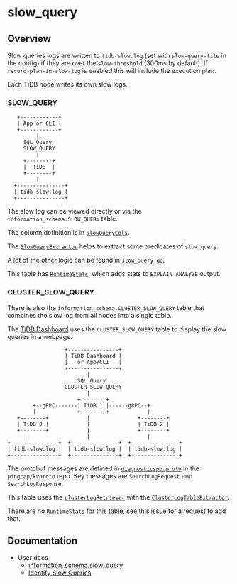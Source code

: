 # slow_query

## Overview

Slow queries logs are written to `tidb-slow.log` (set with `slow-query-file` in the config) if they are over the `slow-threshold` (300ms by default). If `record-plan-in-slow-log` is enabled this will include the execution plan.

Each TiDB node writes its own slow logs.

### SLOW_QUERY
```
   +------------+
   | App or CLI |
   +------------+
         |
     SQL Query
     SLOW_QUERY
         |
     +--------+
     |  TiDB  |
     +--------+
         |
  +---------------+
  | tidb-slow.log |
  +---------------+
```

The slow log can be viewed directly or via the `information_schema.SLOW_QUERY` table.

The column definition is in [`slowQueryCols`](https://github.com/pingcap/tidb/blob/1521bf723dd023da655add0f883acaab5ee69683/pkg/infoschema/tables.go#L874-L956).

The [`SlowQueryExtractor`](https://github.com/pingcap/tidb/blob/1521bf723dd023da655add0f883acaab5ee69683/pkg/planner/core/memtable_predicate_extractor.go#L1282) helps to extract some predicates of `slow_query`.

A lot of the other logic can be found in [`slow_query.go`](https://github.com/pingcap/tidb/blob/master/pkg/executor/slow_query.go).

This table has [`RuntimeStats`](https://github.com/pingcap/tidb/blob/2e51209f483bb7909be1eb0b55e5f18f0c437a25/pkg/executor/slow_query.go#L1114-L1119), which adds stats to `EXPLAIN ANALYZE` output.

### CLUSTER_SLOW_QUERY

There is also the `information_schema.CLUSTER_SLOW_QUERY` table that combines the slow log from all nodes into a single table.

The [TiDB Dashboard](https://docs.pingcap.com/tidb/stable/dashboard-slow-query) uses the `CLUSTER_SLOW_QUERY` table to display the slow queries in a webpage.

```
                  +----------------+
                  | TiDB Dashboard |
                  |   or App/CLI   |
                  +----------------+
                         |
                      SQL Query
                  CLUSTER_SLOW_QUERY
                         |
                      +--------+
        +--gRPC-------| TiDB 1 |------gRPC--+
        |             +--------+            |
   +--------+            |               +--------+
   | TiDB 0 |            |               | TiDB 2 |
   +--------+            |               +--------+
      |                  |                  |
+---------------+  +---------------+  +---------------+
| tidb-slow.log |  | tidb-slow.log |  | tidb-slow.log |
+---------------+  +---------------+  +---------------+
```

The protobuf messages are defined in [`diagnosticspb.proto`](https://github.com/pingcap/kvproto/blob/master/proto/diagnosticspb.proto) in the `pingcap/kvproto` repo. Key messages are `SearchLogRequest` and `SearchLogResponse`.

This table uses the [`clusterLogRetriever`](https://github.com/pingcap/tidb/blob/1521bf723dd023da655add0f883acaab5ee69683/pkg/executor/memtable_reader.go#L361) with the [`ClusterLogTableExtractor`](https://github.com/pingcap/tidb/blob/1521bf723dd023da655add0f883acaab5ee69683/pkg/planner/core/memtable_predicate_extractor.go#L756).

There are no `RuntimeStats` for this table, see [this issue](https://github.com/pingcap/tidb/issues/56707) for a request to add that.

## Documentation

- User docs
    - [information_schema.slow_query](https://docs.pingcap.com/tidb/stable/information-schema-slow-query)
    - [Identify Slow Queries](https://docs.pingcap.com/tidb/stable/identify-slow-queries#query-the-number-of-slow-queries-for-each-tidb-node-in-a-cluster)